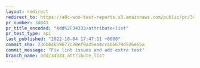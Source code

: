 ```yaml
---
layout: redirect
redirect_to: https://a8c-woo-test-reports.s3.amazonaws.com/public/pr/34841/api/index.html
pr_number: 34841
pr_title_encoded: "Add%2F34333+attribute+list"
pr_test_type: api
last_published: "2022-10-04 17:47:11 +0000"
commit_sha: 236bb4659677c20ef9a25ea4cc4b6679d526e65a
commit_message: "Fix lint issues and add extra test"
branch_name: add/34333_attribute_list
---
```

